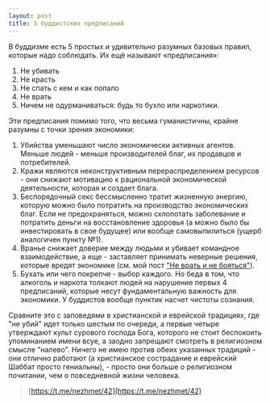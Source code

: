 ```yaml
---
layout: post
title: 5 буддистских предписаний
---
```


В буддизме есть 5 простых и удивительно разумных базовых правил, которые надо соблюдать. Их ещё называют «предписания»:

1. Не убивать
2. Не красть
3. Не спать с кем и как попало
4. Не врать
5. Ничем не одурманиваться: будь то бухло или наркотики.

Эти предписания помимо того, что весьма гуманистичны, крайне разумны с точки зрения экономики:

1. Убийства уменьшают число экономически активных агентов. Меньше людей - меньше производителей благ, их продавцов и потребителей.
2. Кражи являются неконструктивным перераспределением ресурсов - они снижают мотивацию к рациональной экономической деятельности, которая и создает блага.
3. Беспорядочный секс бессмысленно тратит жизненную энергию, которую можно было потратить на производство экономических благ. Если не предохраняться, можно схлопотать заболевание и потратить деньги на восстановление здоровья (а можно было бы инвестировать в свое будущее) или вообще самовыпилиться (ущерб аналогичен пункту №1).
4. Вранье снижает доверие между людьми и убивает командное взаимодействие, а еще - заставляет принимать неверные решения, которые вредят экономике (см. мой пост ["Не врать и не бояться"](https://t.me/nezhmet/26)).
5. Бухать или чего покрепче - выбор каждого. Но беда в том, что алкоголь и наркота толкают людей на нарушение первых 4 предписаний, которые несут фундаментальную важность для экономики. У буддистов вообще пунктик насчет чистоты сознания.

Сравните это с заповедями в христианской и еврейской традициях, где "не убий" идет только шестым по очереди, а первые четыре утверждают культ сурового господа Бога, которого не стоит беспокоить упоминанием имени всуе, а заодно запрещают смотреть в религиозном смысле "налево". Ничего не имею против обеих указанных традиций - они отлично работают (а христианское сострадание и еврейский Шаббат просто гениальны), - просто они больше о религиозном почитании, чем о повседневной жизни человека.

> [https://t.me/nezhmet/42](https://t.me/nezhmet/42)
